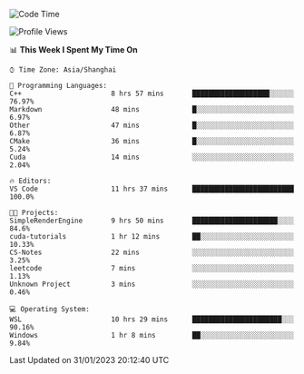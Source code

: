 <!--START_SECTION:waka-->
![Code Time](http://img.shields.io/badge/Code%20Time-621%20hrs%2031%20mins-blue)

![Profile Views](http://img.shields.io/badge/Profile%20Views-0-blue)

📊 **This Week I Spent My Time On** 

```text
⌚︎ Time Zone: Asia/Shanghai

💬 Programming Languages: 
C++                      8 hrs 57 mins       ███████████████████░░░░░░   76.97% 
Markdown                 48 mins             █░░░░░░░░░░░░░░░░░░░░░░░░   6.97% 
Other                    47 mins             █░░░░░░░░░░░░░░░░░░░░░░░░   6.87% 
CMake                    36 mins             █░░░░░░░░░░░░░░░░░░░░░░░░   5.24% 
Cuda                     14 mins             ░░░░░░░░░░░░░░░░░░░░░░░░░   2.04%

🔥 Editors: 
VS Code                  11 hrs 37 mins      █████████████████████████   100.0%

🐱‍💻 Projects: 
SimpleRenderEngine       9 hrs 50 mins       █████████████████████░░░░   84.6% 
cuda-tutorials           1 hr 12 mins        ██░░░░░░░░░░░░░░░░░░░░░░░   10.33% 
CS-Notes                 22 mins             ░░░░░░░░░░░░░░░░░░░░░░░░░   3.25% 
leetcode                 7 mins              ░░░░░░░░░░░░░░░░░░░░░░░░░   1.13% 
Unknown Project          3 mins              ░░░░░░░░░░░░░░░░░░░░░░░░░   0.46%

💻 Operating System: 
WSL                      10 hrs 29 mins      ██████████████████████░░░   90.16% 
Windows                  1 hr 8 mins         ██░░░░░░░░░░░░░░░░░░░░░░░   9.84%

```


 Last Updated on 31/01/2023 20:12:40 UTC
<!--END_SECTION:waka-->